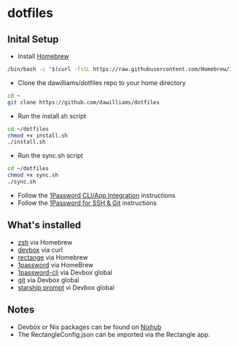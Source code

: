 # dotfiles 
## Inital Setup
- Install [Homebrew](https://docs.brew.sh/Installation#macos-requirements)
```bash
/bin/bash -c "$(curl -fsSL https://raw.githubusercontent.com/Homebrew/install/master/install.sh)"
```
- Clone the dawilliams/dotfiles repo to your home directory
```bash
cd ~
git clone https://github.com/dawilliams/dotfiles
```
- Run the install.sh script
```bash
cd ~/dotfiles
chmod +x install.sh
./install.sh
```
- Run the sync.sh script
```bash
cd ~/dotfiles
chmod +x sync.sh
./sync.sh
```
- Follow the [1Password CLI/App Integration](https://developer.1password.com/docs/cli/app-integration) instructions
- Follow the [1Password for SSH & Git](https://developer.1password.com/docs/ssh) instructions

## What's installed
- [zsh](https://www.zsh.org) via Homebrew
- [devbox](https://www.jetify.com/devbox/docs) via curl
- [rectange](https://rectangleapp.com) via Homebrew
- [1password](https://1password.com) via HomeBrew
- [1password-cli](https://1password.com/downloads/command-line) via Devbox global 
- [git](https://git-scm.com/) via Devbox global 
- [starship prompt](https://starship.rs) vi Devbox global

## Notes
- Devbox or Nix packages can be found on [Nixhub](https://www.nixhub.io)
- The RectangleConfig.json can be imported via the Rectangle app.
